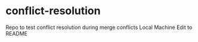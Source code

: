 # conflict-resolution
Repo to test conflict resolution during merge conflicts
Local Machine Edit to README
